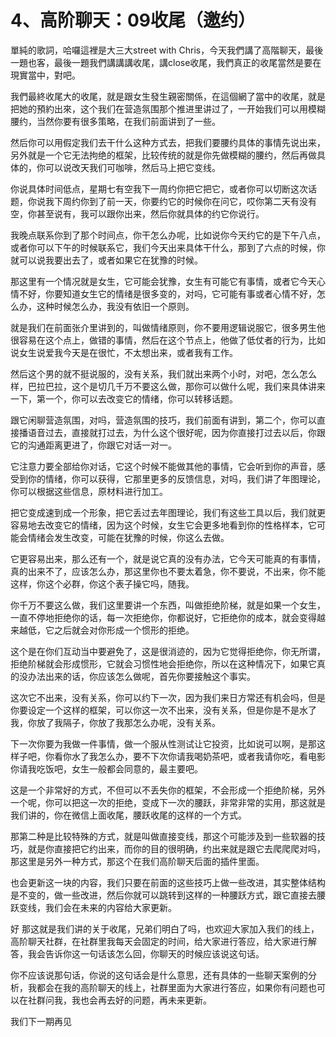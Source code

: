 # 4、高阶聊天：09收尾（邀约）

單純的歌詞，哈囉這裡是大三大street with Chris，今天我們講了高階聊天，最後一題也客，最後一題我們講講講收尾，講close收尾，我們真正的收尾當然是要在現實當中，對吧。

我們最終收尾大的收尾，就是跟女生發生親密關係，在這個網了當中的收尾，就是把她的預約出來，这个我们在营造氛围那个推进里讲过了，一开始我们可以用模糊腰约，当然你要有很多策略，在我们前面讲到了一些。

然后你可以用假定我们去干什么这种方式去，把我们要腰约具体的事情先说出来，另外就是一个它无法拘绝的框架，比较传统的就是你先做模糊的腰约，然后再做具体的，你可以说改天我们可咖啡，然后马上把它变线。

你说具体时间低点，星期七有空我下一周约你把它把它，或者你可以切断这次话题，你说我下周约你到了前一天，你要约它的时候你在问它，哎你第二天有没有空，你甚至说有，我可以跟你出来，然后你就具体的约它你说行。

我晚点联系你到了那个时间点，你干怎么办呢，比如说你今天约它的是下午八点，或者你可以下午的时候联系它，我们今天出来具体干什么，那到了六点的时候，你就可以说我要出去了，或者如果它在犹豫的时候。

那这里有一个情况就是女生，它可能会犹豫，女生有可能它有事情，或者它今天心情不好，你要知道女生它的情绪是很多变的，对吗，它可能有事或者心情不好，怎么办，这种时候怎么办，我没有依旧一个原则。

就是我们在前面张介里讲到的，叫做情绪原则，你不要用逻辑说服它，很多男生他很容易在这个点上，做错的事情，然后在这个节点上，他做了低仗者的行为，比如说女生说爱我今天是在很忙，不太想出来，或者我有工作。

然后这个男的就不挺说服的，没有关系，我们就出来两个小时，对吧，怎么怎么样，巴拉巴拉，这个是切几千万不要这么做，那你可以做什么呢，我们来具体讲来一下，第一个，你可以去改变它的情绪，你可以转移话题。

跟它闲聊营造氛围，对吗，营造氛围的技巧，我们前面有讲到，第二个，你可以直接播语音过去，直接就打过去，为什么这个很好呢，因为你直接打过去以后，你跟它的沟通距离更进了，你跟它对话一对一。

它注意力要全部给你对话，它这个时候不能做其他的事情，它会听到你的声音，感受到你的情绪，你可以获得，它那里更多的反馈信息，对吗，我们讲了年图理论，你可以根据这些信息，原材料进行加工。

把它变成速到成一个形象，把它丢过去年图理论，我们有这些工具以后，我们就更容易地去改变它的情绪，因为这个时候，女生它会更多地看到你的性格样本，它可能会情绪会发生改变，可能在犹豫的时候，你这么去做。

它更容易出来，那么还有一个，就是说它真的没有办法，它今天可能真的有事情，真的出来不了，应该怎么办，那这里你也不要太着急，你不要说，不出来，你不能这样，你这个必群，你这个表子操它吗，随我。

你千万不要这么做，我们这里要讲一个东西，叫做拒绝阶梯，就是如果一个女生，一直不停地拒绝你的话，每一次拒绝你，你都说好，它拒绝你的成本，就会变得越来越低，它之后就会对你形成一个惯形的拒绝。

这个是在你们互动当中要避免了，这是很消迹的，因为它觉得拒绝你，你无所谓，拒绝阶梯就会形成惯形，它就会习惯性地会拒绝你，所以在这种情况下，如果它真的没办法出来的话，你应该怎么做呢，首先你要接触这个事实。

这次它不出来，没有关系，你可以约下一次，因为我们来日方常还有机会吗，但是你要设定一个这样的框架，可以你这一次不出来，没有关系，但是你是不是水了我，你放了我隔子，你放了我那怎么办呢，没有关系。

下一次你要为我做一件事情，做一个服从性测试让它投资，比如说可以啊，是那这样子吧，你看你水了我怎么办，要不下次你请我喝奶茶吧，或者我请你吃，看电影你请我吃饭吧，女生一般都会同意的，最主要吧。

这是一个非常好的方式，不但可以不丢失你的框架，不会形成一个拒绝阶梯，另外一个呢，你可以把这一次的拒绝，变成下一次的腰跃，非常非常的实用，那这就是我们讲的，你在微信上面收尾，腰跃收尾的这样的一个方式。

那第二种是比较特殊的方式，就是叫做直接变线，那这个可能涉及到一些软器的技巧，就是你直接把它约出来，而你的目的很明确，约出来就是跟它去爬爬爬对吗，那这里是另外一种方式，那这个在我们高阶聊天后面的插件里面。

也会更新这一块的内容，我们只要在前面的这些技巧上做一些改进，其实整体结构是不变的，做一些改进，然后你就可以跳转到这样的一种腰跃方式，跟它直接去腰跃变线，我们会在未来的内容给大家更新。

好 那这就是我们讲的关于收尾，兄弟们明白了吗，也欢迎大家加入我们的线上，高阶聊天社群，在社群里我每天会固定的时间，给大家进行答应，给大家进行解答，我会告诉你这一句话该怎么回，你聊天的时候应该说这句话。

你不应该说那句话，你说的这句话会是什么意思，还有具体的一些聊天案例的分析，我都会在我的高阶聊天的线上，社群里面为大家进行答应，如果你有问题也可以在社群问我，我也会再去好的问题，再未来更新。

我们下一期再见